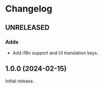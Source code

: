 # Changelog

## UNRELEASED

### Adds

* Add i18n support and UI translation keys.

## 1.0.0 (2024-02-15)

Initial release.
